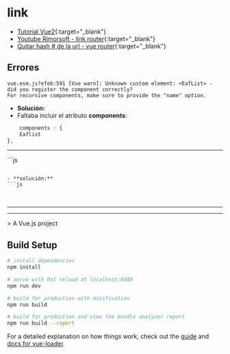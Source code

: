 # link

- [Tutorial Vue2](https://github.com/eacevedof/prj_vue2_rimor1/tree/master/vue2){:target="_blank"}
- [Youtube Rimorsoft - link router](https://youtu.be/cBYTnk6p_UA?list=PLhCiuvlix-rR1X3apg9CXY5KEX47sI-gc){:target="_blank"}
- [Quitar hash # de la url - vue router](https://stackoverflow.com/questions/34623833/how-to-remove-hashbang-from-url){:target="_blank"}

## Errores

```
vue.esm.js?efeb:591 [Vue warn]: Unknown custom element: <EafList> - did you register the component correctly? 
For recursive components, make sure to provide the "name" option.
```
- **Solución:**
- Faltaba incluir el atributo **components**:
```js
    components : {
    Eaflist
},
```
<hr/>
```js

```

- **solución:**
```js
```






<br/>
<hr/>
<hr/>
> A Vue.js project

## Build Setup

``` bash
# install dependencies
npm install

# serve with hot reload at localhost:8080
npm run dev

# build for production with minification
npm run build

# build for production and view the bundle analyzer report
npm run build --report
```

For a detailed explanation on how things work, check out the [guide](http://vuejs-templates.github.io/webpack/) and [docs for vue-loader](http://vuejs.github.io/vue-loader).
